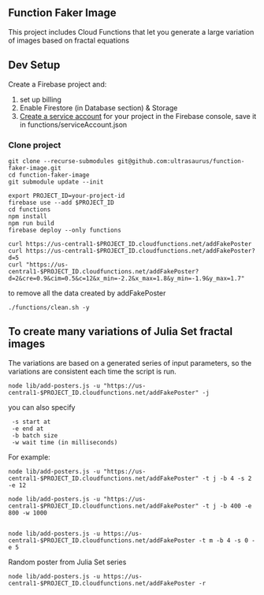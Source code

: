## Function Faker Image

This project includes Cloud Functions that let you generate a large variation
of images based on fractal equations



## Dev Setup

Create a Firebase project and:

1. set up billing
2. Enable Firestore (in Database section) & Storage
3. [Create a service account](https://firebase.google.com/docs/admin/setup) for your project in the Firebase console, save it in functions/serviceAccount.json

### Clone project

```
git clone --recurse-submodules git@github.com:ultrasaurus/function-faker-image.git
cd function-faker-image
git submodule update --init
```

```
export PROJECT_ID=your-project-id
firebase use --add $PROJECT_ID
cd functions
npm install
npm run build
firebase deploy --only functions

curl https://us-central1-$PROJECT_ID.cloudfunctions.net/addFakePoster
curl https://us-central1-$PROJECT_ID.cloudfunctions.net/addFakePoster?d=5
curl "https://us-central1-$PROJECT_ID.cloudfunctions.net/addFakePoster?d=2&cre=0.9&cim=0.5&c=12&x_min=-2.2&x_max=1.8&y_min=-1.9&y_max=1.7"
```

to remove all the data created by addFakePoster
```
./functions/clean.sh -y
```

## To create many variations of Julia Set fractal images

The variations are based on a generated series of input parameters,
so the variations are consistent each time the script is run.
```
node lib/add-posters.js -u "https://us-central1-$PROJECT_ID.cloudfunctions.net/addFakePoster" -j
```

you can also specify
```
 -s start at
 -e end at
 -b batch size
 -w wait time (in milliseconds)
```

For example:
```
node lib/add-posters.js -u "https://us-central1-$PROJECT_ID.cloudfunctions.net/addFakePoster" -t j -b 4 -s 2 -e 12

node lib/add-posters.js -u "https://us-central1-$PROJECT_ID.cloudfunctions.net/addFakePoster" -t j -b 400 -e 800 -w 1000


node lib/add-posters.js -u https://us-central1-$PROJECT_ID.cloudfunctions.net/addFakePoster -t m -b 4 -s 0 -e 5

```

Random poster from Julia Set series
```
node lib/add-posters.js -u https://us-central1-$PROJECT_ID.cloudfunctions.net/addFakePoster -r
```
